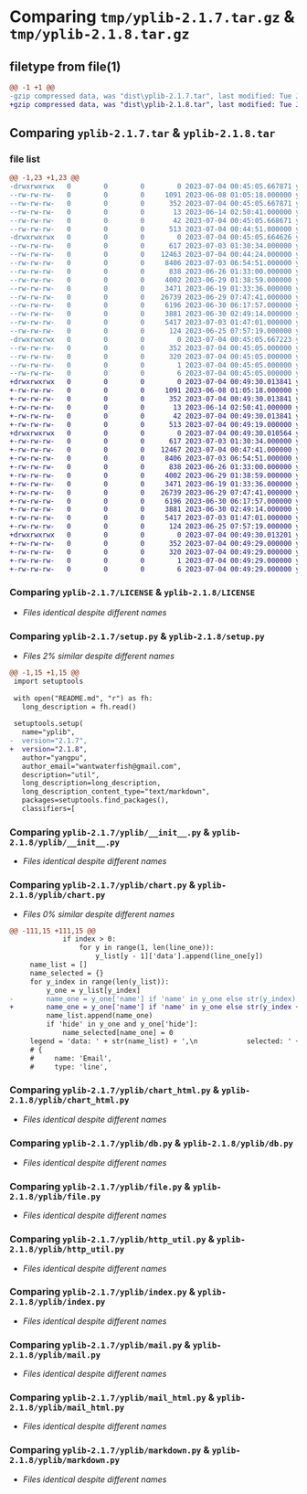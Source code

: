 # Comparing `tmp/yplib-2.1.7.tar.gz` & `tmp/yplib-2.1.8.tar.gz`

## filetype from file(1)

```diff
@@ -1 +1 @@
-gzip compressed data, was "dist\yplib-2.1.7.tar", last modified: Tue Jul  4 00:45:05 2023, max compression
+gzip compressed data, was "dist\yplib-2.1.8.tar", last modified: Tue Jul  4 00:49:30 2023, max compression
```

## Comparing `yplib-2.1.7.tar` & `yplib-2.1.8.tar`

### file list

```diff
@@ -1,23 +1,23 @@
-drwxrwxrwx   0        0        0        0 2023-07-04 00:45:05.667871 yplib-2.1.7/
--rw-rw-rw-   0        0        0     1091 2023-06-08 01:05:18.000000 yplib-2.1.7/LICENSE
--rw-rw-rw-   0        0        0      352 2023-07-04 00:45:05.667871 yplib-2.1.7/PKG-INFO
--rw-rw-rw-   0        0        0       13 2023-06-14 02:50:41.000000 yplib-2.1.7/README.md
--rw-rw-rw-   0        0        0       42 2023-07-04 00:45:05.668671 yplib-2.1.7/setup.cfg
--rw-rw-rw-   0        0        0      513 2023-07-04 00:44:51.000000 yplib-2.1.7/setup.py
-drwxrwxrwx   0        0        0        0 2023-07-04 00:45:05.664626 yplib-2.1.7/yplib/
--rw-rw-rw-   0        0        0      617 2023-07-03 01:30:34.000000 yplib-2.1.7/yplib/__init__.py
--rw-rw-rw-   0        0        0    12463 2023-07-04 00:44:24.000000 yplib-2.1.7/yplib/chart.py
--rw-rw-rw-   0        0        0     8406 2023-07-03 06:54:51.000000 yplib-2.1.7/yplib/chart_html.py
--rw-rw-rw-   0        0        0      838 2023-06-26 01:33:00.000000 yplib-2.1.7/yplib/db.py
--rw-rw-rw-   0        0        0     4002 2023-06-29 01:38:59.000000 yplib-2.1.7/yplib/file.py
--rw-rw-rw-   0        0        0     3471 2023-06-19 01:33:36.000000 yplib-2.1.7/yplib/http_util.py
--rw-rw-rw-   0        0        0    26739 2023-06-29 07:47:41.000000 yplib-2.1.7/yplib/index.py
--rw-rw-rw-   0        0        0     6196 2023-06-30 06:17:57.000000 yplib-2.1.7/yplib/mail.py
--rw-rw-rw-   0        0        0     3881 2023-06-30 02:49:14.000000 yplib-2.1.7/yplib/mail_html.py
--rw-rw-rw-   0        0        0     5417 2023-07-03 01:47:01.000000 yplib-2.1.7/yplib/markdown.py
--rw-rw-rw-   0        0        0      124 2023-06-25 07:57:19.000000 yplib-2.1.7/yplib/temp.py
-drwxrwxrwx   0        0        0        0 2023-07-04 00:45:05.667223 yplib-2.1.7/yplib.egg-info/
--rw-rw-rw-   0        0        0      352 2023-07-04 00:45:05.000000 yplib-2.1.7/yplib.egg-info/PKG-INFO
--rw-rw-rw-   0        0        0      320 2023-07-04 00:45:05.000000 yplib-2.1.7/yplib.egg-info/SOURCES.txt
--rw-rw-rw-   0        0        0        1 2023-07-04 00:45:05.000000 yplib-2.1.7/yplib.egg-info/dependency_links.txt
--rw-rw-rw-   0        0        0        6 2023-07-04 00:45:05.000000 yplib-2.1.7/yplib.egg-info/top_level.txt
+drwxrwxrwx   0        0        0        0 2023-07-04 00:49:30.013841 yplib-2.1.8/
+-rw-rw-rw-   0        0        0     1091 2023-06-08 01:05:18.000000 yplib-2.1.8/LICENSE
+-rw-rw-rw-   0        0        0      352 2023-07-04 00:49:30.013841 yplib-2.1.8/PKG-INFO
+-rw-rw-rw-   0        0        0       13 2023-06-14 02:50:41.000000 yplib-2.1.8/README.md
+-rw-rw-rw-   0        0        0       42 2023-07-04 00:49:30.013841 yplib-2.1.8/setup.cfg
+-rw-rw-rw-   0        0        0      513 2023-07-04 00:49:19.000000 yplib-2.1.8/setup.py
+drwxrwxrwx   0        0        0        0 2023-07-04 00:49:30.010564 yplib-2.1.8/yplib/
+-rw-rw-rw-   0        0        0      617 2023-07-03 01:30:34.000000 yplib-2.1.8/yplib/__init__.py
+-rw-rw-rw-   0        0        0    12467 2023-07-04 00:47:41.000000 yplib-2.1.8/yplib/chart.py
+-rw-rw-rw-   0        0        0     8406 2023-07-03 06:54:51.000000 yplib-2.1.8/yplib/chart_html.py
+-rw-rw-rw-   0        0        0      838 2023-06-26 01:33:00.000000 yplib-2.1.8/yplib/db.py
+-rw-rw-rw-   0        0        0     4002 2023-06-29 01:38:59.000000 yplib-2.1.8/yplib/file.py
+-rw-rw-rw-   0        0        0     3471 2023-06-19 01:33:36.000000 yplib-2.1.8/yplib/http_util.py
+-rw-rw-rw-   0        0        0    26739 2023-06-29 07:47:41.000000 yplib-2.1.8/yplib/index.py
+-rw-rw-rw-   0        0        0     6196 2023-06-30 06:17:57.000000 yplib-2.1.8/yplib/mail.py
+-rw-rw-rw-   0        0        0     3881 2023-06-30 02:49:14.000000 yplib-2.1.8/yplib/mail_html.py
+-rw-rw-rw-   0        0        0     5417 2023-07-03 01:47:01.000000 yplib-2.1.8/yplib/markdown.py
+-rw-rw-rw-   0        0        0      124 2023-06-25 07:57:19.000000 yplib-2.1.8/yplib/temp.py
+drwxrwxrwx   0        0        0        0 2023-07-04 00:49:30.013201 yplib-2.1.8/yplib.egg-info/
+-rw-rw-rw-   0        0        0      352 2023-07-04 00:49:29.000000 yplib-2.1.8/yplib.egg-info/PKG-INFO
+-rw-rw-rw-   0        0        0      320 2023-07-04 00:49:29.000000 yplib-2.1.8/yplib.egg-info/SOURCES.txt
+-rw-rw-rw-   0        0        0        1 2023-07-04 00:49:29.000000 yplib-2.1.8/yplib.egg-info/dependency_links.txt
+-rw-rw-rw-   0        0        0        6 2023-07-04 00:49:29.000000 yplib-2.1.8/yplib.egg-info/top_level.txt
```

### Comparing `yplib-2.1.7/LICENSE` & `yplib-2.1.8/LICENSE`

 * *Files identical despite different names*

### Comparing `yplib-2.1.7/setup.py` & `yplib-2.1.8/setup.py`

 * *Files 2% similar despite different names*

```diff
@@ -1,15 +1,15 @@
 import setuptools
 
 with open("README.md", "r") as fh:
   long_description = fh.read()
 
 setuptools.setup(
   name="yplib",
-  version="2.1.7",
+  version="2.1.8",
   author="yangpu",
   author_email="wantwaterfish@gmail.com",
   description="util",
   long_description=long_description,
   long_description_content_type="text/markdown",
   packages=setuptools.find_packages(),
   classifiers=[
```

### Comparing `yplib-2.1.7/yplib/__init__.py` & `yplib-2.1.8/yplib/__init__.py`

 * *Files identical despite different names*

### Comparing `yplib-2.1.7/yplib/chart.py` & `yplib-2.1.8/yplib/chart.py`

 * *Files 0% similar despite different names*

```diff
@@ -111,15 +111,15 @@
             if index > 0:
                 for y in range(1, len(line_one)):
                     y_list[y - 1]['data'].append(line_one[y])
     name_list = []
     name_selected = {}
     for y_index in range(len(y_list)):
         y_one = y_list[y_index]
-        name_one = y_one['name'] if 'name' in y_one else str(y_index) + '_' + random_letter(3)
+        name_one = y_one['name'] if 'name' in y_one else str(y_index + 1) + '_' + random_letter(3)
         name_list.append(name_one)
         if 'hide' in y_one and y_one['hide']:
             name_selected[name_one] = 0
     legend = 'data: ' + str(name_list) + ',\n            selected: ' + str(name_selected)
     # {
     #     name: 'Email',
     #     type: 'line',
```

### Comparing `yplib-2.1.7/yplib/chart_html.py` & `yplib-2.1.8/yplib/chart_html.py`

 * *Files identical despite different names*

### Comparing `yplib-2.1.7/yplib/db.py` & `yplib-2.1.8/yplib/db.py`

 * *Files identical despite different names*

### Comparing `yplib-2.1.7/yplib/file.py` & `yplib-2.1.8/yplib/file.py`

 * *Files identical despite different names*

### Comparing `yplib-2.1.7/yplib/http_util.py` & `yplib-2.1.8/yplib/http_util.py`

 * *Files identical despite different names*

### Comparing `yplib-2.1.7/yplib/index.py` & `yplib-2.1.8/yplib/index.py`

 * *Files identical despite different names*

### Comparing `yplib-2.1.7/yplib/mail.py` & `yplib-2.1.8/yplib/mail.py`

 * *Files identical despite different names*

### Comparing `yplib-2.1.7/yplib/mail_html.py` & `yplib-2.1.8/yplib/mail_html.py`

 * *Files identical despite different names*

### Comparing `yplib-2.1.7/yplib/markdown.py` & `yplib-2.1.8/yplib/markdown.py`

 * *Files identical despite different names*

